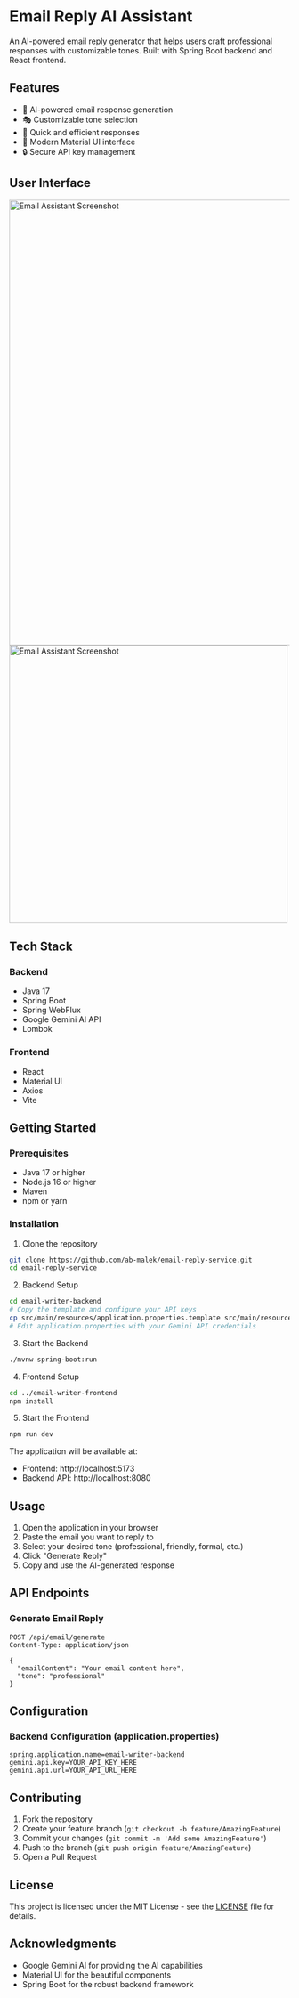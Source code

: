 # Email Reply AI Assistant

An AI-powered email reply generator that helps users craft professional responses with customizable tones. Built with Spring Boot backend and React frontend.

## Features

- 🤖 AI-powered email response generation
- 🎭 Customizable tone selection
- 💨 Quick and efficient responses
- 🎨 Modern Material UI interface
- 🔒 Secure API key management

## User Interface

<img width="800" height="auto" alt="Email Assistant Screenshot" src="https://github.com/user-attachments/assets/31b3b00b-a441-409d-8bd8-68cec4f3089c" />
<img width="500" height="auto" alt="Email Assistant Screenshot" src="https://github.com/user-attachments/assets/1afdd9c3-c747-4b21-af47-204ad0c45679" />



## Tech Stack

### Backend

- Java 17
- Spring Boot
- Spring WebFlux
- Google Gemini AI API
- Lombok

### Frontend

- React
- Material UI
- Axios
- Vite

## Getting Started

### Prerequisites

- Java 17 or higher
- Node.js 16 or higher
- Maven
- npm or yarn

### Installation

1. Clone the repository

```bash
git clone https://github.com/ab-malek/email-reply-service.git
cd email-reply-service
```

2. Backend Setup

```bash
cd email-writer-backend
# Copy the template and configure your API keys
cp src/main/resources/application.properties.template src/main/resources/application.properties
# Edit application.properties with your Gemini API credentials
```

3. Start the Backend

```bash
./mvnw spring-boot:run
```

4. Frontend Setup

```bash
cd ../email-writer-frontend
npm install
```

5. Start the Frontend

```bash
npm run dev
```

The application will be available at:

- Frontend: http://localhost:5173
- Backend API: http://localhost:8080

## Usage

1. Open the application in your browser
2. Paste the email you want to reply to
3. Select your desired tone (professional, friendly, formal, etc.)
4. Click "Generate Reply"
5. Copy and use the AI-generated response

## API Endpoints

### Generate Email Reply

```http
POST /api/email/generate
Content-Type: application/json

{
  "emailContent": "Your email content here",
  "tone": "professional"
}
```

## Configuration

### Backend Configuration (application.properties)

```properties
spring.application.name=email-writer-backend
gemini.api.key=YOUR_API_KEY_HERE
gemini.api.url=YOUR_API_URL_HERE
```

## Contributing

1. Fork the repository
2. Create your feature branch (`git checkout -b feature/AmazingFeature`)
3. Commit your changes (`git commit -m 'Add some AmazingFeature'`)
4. Push to the branch (`git push origin feature/AmazingFeature`)
5. Open a Pull Request

## License

This project is licensed under the MIT License - see the [LICENSE](LICENSE) file for details.

## Acknowledgments

- Google Gemini AI for providing the AI capabilities
- Material UI for the beautiful components
- Spring Boot for the robust backend framework
